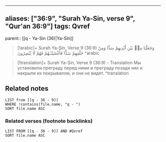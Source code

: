 
---
aliases: ["36:9", "Surah Ya-Sin, verse 9", "Qur'an 36:9"]
tags: Qvref
---

parent:: [[q - Ya-Sin (36)|Ya-Sin]]

> [!arabic]+ Surah Ya-Sin, Verse 9 (36:9)
> <span class="quran-arabic">وَجَعَلْنَا مِنۢ بَيْنِ أَيْدِيهِمْ سَدًّا وَمِنْ خَلْفِهِمْ سَدًّا فَأَغْشَيْنَـٰهُمْ فَهُمْ لَا يُبْصِرُونَ</span>
^arabic

> [!translation]+ Surah Ya-Sin, Verse 9 (36:9) - Translation
> Мы установили преграду перед ними и преграду позади них и накрыли их покрывалом, и они не видят.
^translation



## Related notes
```dataview
LIST from [[q - 36 - 9]]
WHERE !contains(file.name, "q - ")
SORT file.name ASC
```

### Related verses (footnote backlinks)
```dataview
LIST FROM [[q - 36 - 9]] AND #Qvref
SORT file.name ASC
```

